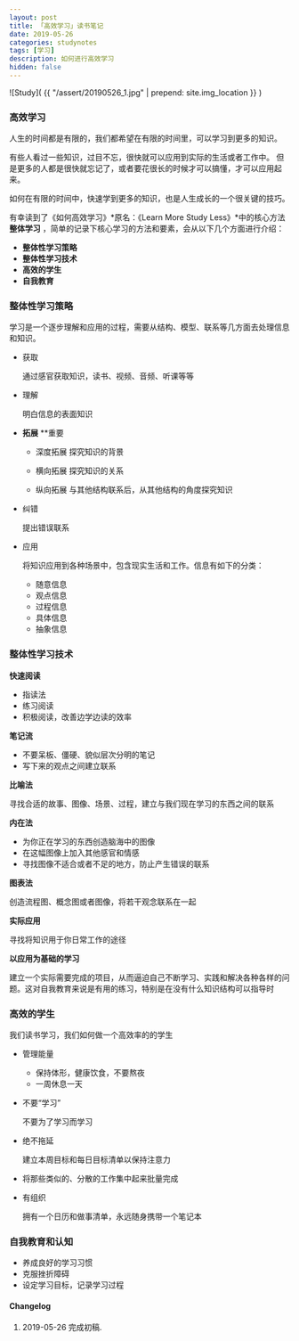 ```yaml
---
layout: post
title: 「高效学习」读书笔记
date: 2019-05-26
categories: studynotes
tags: [学习]
description: 如何进行高效学习 
hidden: false
---
```


![Study](  {{ "/assert/20190526_1.jpg" | prepend: site.img_location }}  )

### 高效学习
人生的时间都是有限的，我们都希望在有限的时间里，可以学习到更多的知识。

有些人看过一些知识，过目不忘，很快就可以应用到实际的生活或者工作中。
但是更多的人都是很快就忘记了，或者要花很长的时候才可以搞懂，才可以应用起来。

如何在有限的时间中，快速学到更多的知识，也是人生成长的一个很关键的技巧。

有幸读到了《如何高效学习》*原名：《Learn More Study Less》*中的核心方法 **整体学习** ，简单的记录下核心学习的方法和要素，会从以下几个方面进行介绍：

* **整体性学习策略**
* **整体性学习技术**
* **高效的学生**
* **自我教育**

### 整体性学习策略

学习是一个逐步理解和应用的过程，需要从结构、模型、联系等几方面去处理信息和知识。

* 获取

  通过感官获取知识，读书、视频、音频、听课等等

* 理解

  明白信息的表面知识

* **拓展**     **重要

  * 深度拓展   探究知识的背景

  * 横向拓展   探究知识的关系

  * 纵向拓展   与其他结构联系后，从其他结构的角度探究知识

* 纠错

  提出错误联系

* 应用

  将知识应用到各种场景中，包含现实生活和工作。信息有如下的分类：

  * 随意信息
  * 观点信息
  * 过程信息
  * 具体信息
  * 抽象信息

### 整体性学习技术

**快速阅读**

* 指读法
* 练习阅读
* 积极阅读，改善边学边读的效率

**笔记流**

* 不要呆板、僵硬、貌似层次分明的笔记
* 写下来的观点之间建立联系

**比喻法**

寻找合适的故事、图像、场景、过程，建立与我们现在学习的东西之间的联系

**内在法**

* 为你正在学习的东西创造脑海中的图像
* 在这幅图像上加入其他感官和情感
* 寻找图像不适合或者不足的地方，防止产生错误的联系

**图表法**

创造流程图、概念图或者图像，将若干观念联系在一起

**实际应用**

寻找将知识用于你日常工作的途径

**以应用为基础的学习**

建立一个实际需要完成的项目，从而逼迫自己不断学习、实践和解决各种各样的问题。这对自我教育来说是有用的练习，特别是在没有什么知识结构可以指导时

### 高效的学生

我们读书学习，我们如何做一个高效率的的学生

* 管理能量

  * 保持体形，健康饮食，不要熬夜
  * 一周休息一天

* 不要“学习”

  不要为了学习而学习

* 绝不拖延

  建立本周目标和每日目标清单以保持注意力

* 将那些类似的、分散的工作集中起来批量完成

* 有组织

  拥有一个日历和做事清单，永远随身携带一个笔记本

### 自我教育和认知

* 养成良好的学习习惯
* 克服挫折障碍
* 设定学习目标，记录学习过程




#### Changelog
1. 2019-05-26  完成初稿.
